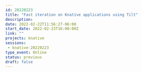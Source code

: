```yaml
---
id: 20220223
title: "Fast iteration on Knative applications using Tilt"
description: 
date: 2022-02-22T11:56:27-06:00
start_date: 2022-02-23T16:00:00Z
link: "" 
projects: knative
sessions: 
 - knative-20220223
type_event: Online
status: previous
draft: false
---
```




